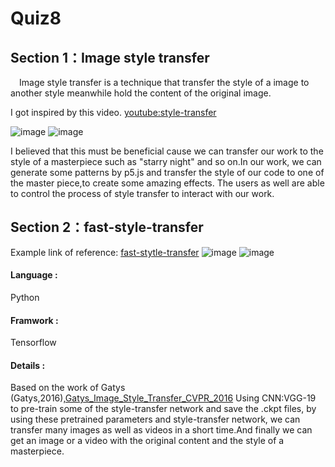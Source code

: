 # Quiz8
## Section 1：Image style transfer
&emsp;Image style transfer is a technique that transfer the style of a image to another style meanwhile hold the content of the original image.

  I got inspired by this video.
[youtube:style-transfer](https://www.youtube.com/watch?v=Cqh8804Mq7g)

![image](https://github.com/IAPEY/czhu0121_9103_tut2/assets/129077906/12c9c307-599d-4dc7-bdfe-b2f19a31995e)
![image](https://github.com/IAPEY/czhu0121_9103_tut2/assets/129077906/3f181757-e06b-40d8-a043-48a9b24ec51c)

  I believed that this must be beneficial cause we can transfer our work to the style of a masterpiece such as "starry night" and so on.In our work, we can generate some patterns by p5.js and transfer the style of our code to one of the master piece,to create some amazing effects. The users as well are able to control the process of style transfer to interact with our work.

## Section 2：fast-style-transfer
  Example link of reference:
[fast-stytle-transfer](https://github.com/lengstrom/fast-style-transfer)
![image](https://github.com/IAPEY/czhu0121_9103_tut2/assets/129077906/150fc666-2b0c-46a8-9264-656eba9ae5fa)
![image](https://github.com/IAPEY/czhu0121_9103_tut2/assets/129077906/ddf20d34-75f1-4250-a94e-bfe67badd4a0)

#### Language :
  Python
#### Framwork :
  Tensorflow
#### Details :
  Based on the work of Gatys (Gatys,2016),[Gatys_Image_Style_Transfer_CVPR_2016](https://openaccess.thecvf.com/content_cvpr_2016/html/Gatys_Image_Style_Transfer_CVPR_2016_paper.html) Using CNN:VGG-19 to pre-train some of the style-transfer network and save the .ckpt files, by using these pretrained parameters and style-transfer network, we can transfer many images as well as videos in a short time.And finally we can get an image or a video with the original content and the style of a masterpiece.







